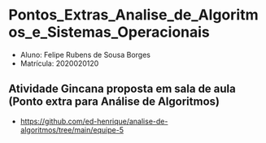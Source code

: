 # Pontos_Extras_Analise_de_Algoritmos_e_Sistemas_Operacionais

- Aluno: Felipe Rubens de Sousa Borges
- Matrícula: 2020020120

## Atividade Gincana proposta em sala de aula (Ponto extra para Análise de Algoritmos)

- https://github.com/ed-henrique/analise-de-algoritmos/tree/main/equipe-5
